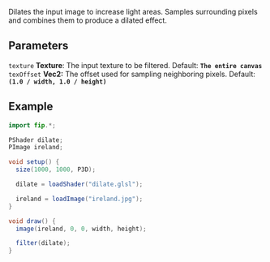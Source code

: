 Dilates the input image to increase light areas. Samples surrounding pixels and combines them to produce a dilated effect.

## Parameters
`texture` **Texture**: The input texture to be filtered. Default: **`The entire canvas`**
<br>
`texOffset` **Vec2:** The offset used for sampling neighboring pixels. Default: **`(1.0 / width, 1.0 / height)`**
<br>

## Example
```java
import fip.*;

PShader dilate;
PImage ireland;

void setup() {
  size(1000, 1000, P3D);

  dilate = loadShader("dilate.glsl");

  ireland = loadImage("ireland.jpg");
}

void draw() {
  image(ireland, 0, 0, width, height);

  filter(dilate);
}
```